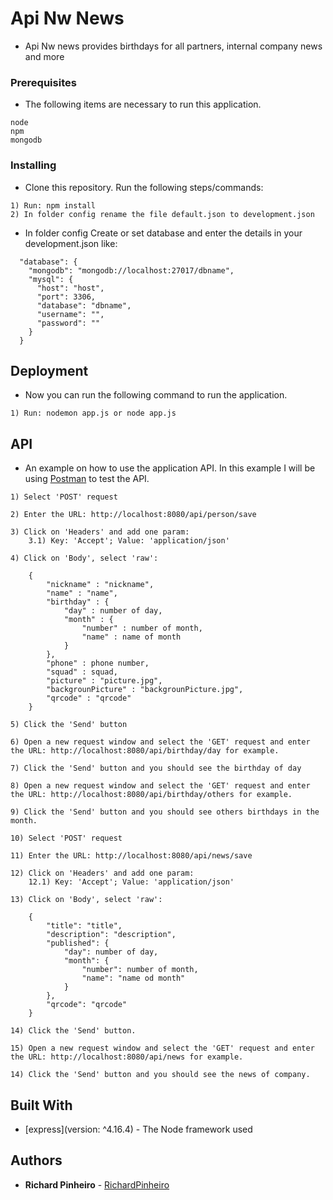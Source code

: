 # Api Nw News

* Api Nw news provides birthdays for all partners, internal company news and more

### Prerequisites

* The following items are necessary to run this application.

```
node
npm
mongodb

```

### Installing

* Clone this repository. Run the following steps/commands:

```
1) Run: npm install
2) In folder config rename the file default.json to development.json
```

* In folder config Create or set database and enter the details in your development.json like:

```
  "database": {
    "mongodb": "mongodb://localhost:27017/dbname",
    "mysql": {
      "host": "host",
      "port": 3306,
      "database": "dbname",
      "username": "",
      "password": ""
    }
  }

```

## Deployment

* Now you can run the following command to run the application.
```
1) Run: nodemon app.js or node app.js

```

## API
* An example on how to use the application API. In this example I will be using [Postman](https://www.getpostman.com/) to test the API.
```
1) Select 'POST' request

2) Enter the URL: http://localhost:8080/api/person/save

3) Click on 'Headers' and add one param:
	3.1) Key: 'Accept'; Value: 'application/json'

4) Click on 'Body', select 'raw':
```
```
	{
        "nickname" : "nickname",
        "name" : "name",
        "birthday" : {
            "day" : number of day,
            "month" : {
                "number" : number of month,
                "name" : name of month
            }
        },
        "phone" : phone number,
        "squad" : squad,
        "picture" : "picture.jpg",
        "backgrounPicture" : "backgrounPicture.jpg",
        "qrcode" : "qrcode"
    }
```
```
5) Click the 'Send' button

6) Open a new request window and select the 'GET' request and enter the URL: http://localhost:8080/api/birthday/day for example.

7) Click the 'Send' button and you should see the birthday of day

8) Open a new request window and select the 'GET' request and enter the URL: http://localhost:8080/api/birthday/others for example.

9) Click the 'Send' button and you should see others birthdays in the month.

10) Select 'POST' request

11) Enter the URL: http://localhost:8080/api/news/save

12) Click on 'Headers' and add one param:
	12.1) Key: 'Accept'; Value: 'application/json'

13) Click on 'Body', select 'raw':
```
```
    {
        "title": "title",
        "description": "description",
        "published": {
            "day": number of day,
            "month": {
                "number": number of month,
                "name": "name od month"
            }
        },
        "qrcode": "qrcode"
    }
```
```
14) Click the 'Send' button.

15) Open a new request window and select the 'GET' request and enter the URL: http://localhost:8080/api/news for example.

14) Click the 'Send' button and you should see the news of company.
```

## Built With

* [express](version: ^4.16.4) - The Node framework used

## Authors

* **Richard Pinheiro** - [RichardPinheiro](https://github.com/RichardPinheiro)
